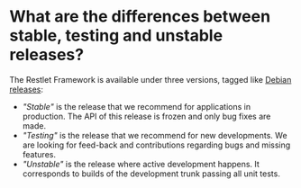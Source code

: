 # What are the differences between stable, testing and unstable releases?

The Restlet Framework is available under three versions, tagged like
[Debian releases](http://www.debian.org/releases/ "Debian releases"):

-   *"Stable"* is the release that we recommend for applications in
    production. The API of this release is frozen and only bug fixes are
    made.
-   *"Testing"* is the release that we recommend for new developments.
    We are looking for feed-back and contributions regarding bugs and
    missing features.
-   *"Unstable"* is the release where active development happens. It
    corresponds to builds of the development trunk passing all unit
    tests.
